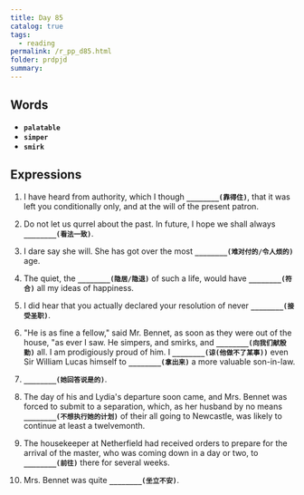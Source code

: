 ```yaml
---
title: Day 85
catalog: true
tags: 
  - reading
permalink: /r_pp_d85.html
folder: prdpjd
summary: 
---
```


## Words

-   <b data-toggle="tooltip" data-original-title="{{site.data.glossary.palatable}}">`palatable`</b>
-   <b data-toggle="tooltip" data-original-title="{{site.data.glossary.simper}}">`simper`</b>
-   <b data-toggle="tooltip" data-original-title="{{site.data.glossary.smirk}}">`smirk`</b>


## Expressions

1.  I have heard from authority, which I though <b data-toggle="tooltip" data-original-title="{{site.data.answers.d85_a}}">`________(靠得住)`</b>, that it was left you conditionally only, and at the will of the present patron.

2.  Do not let us qurrel about the past. In future, I hope we shall always <b data-toggle="tooltip" data-original-title="{{site.data.answers.d85_b}}">`________(看法一致)`</b>.

3.  I dare say she will. She has got over the most <b data-toggle="tooltip" data-original-title="{{site.data.answers.d85_c}}">`________(难对付的/令人烦的)`</b> age.

4.  The quiet, the <b data-toggle="tooltip" data-original-title="{{site.data.answers.d85_d}}">`________(隐居/隐退)`</b> of such a life, would have <b data-toggle="tooltip" data-original-title="{{site.data.answers.d85_d2}}">`________(符合)`</b> all my ideas of happiness.

5.  I did hear that you actually declared your resolution of never <b data-toggle="tooltip" data-original-title="{{site.data.answers.d85_e}}">`________(接受圣职)`</b>.

6.  "He is as fine a fellow," said Mr. Bennet, as soon as they were out of the house, "as ever I saw. He simpers, and smirks, and <b data-toggle="tooltip" data-original-title="{{site.data.answers.d85_f}}">`________(向我们献殷勤)`</b> all. I am prodigiously proud of him. I <b data-toggle="tooltip" data-original-title="{{site.data.answers.d85_f2}}">`________(谅(他做不了某事))`</b> even Sir William Lucas himself to <b data-toggle="tooltip" data-original-title="{{site.data.answers.d85_f3}}">`________(拿出来)`</b> a more valuable son-in-law.

7.  <b data-toggle="tooltip" data-original-title="{{site.data.answers.d85_g}}">`________(她回答说是的)`</b>.

8.  The day of his and Lydia's departure soon came, and Mrs. Bennet was forced to submit to a separation, which, as her husband by no means <b data-toggle="tooltip" data-original-title="{{site.data.answers.d85_h}}">`________(不想执行她的计划)`</b> of their all going to Newcastle, was likely to continue at least a twelvemonth.

9.  The housekeeper at Netherfield had received orders to prepare for the arrival of the master, who was coming down in a day or two, to <b data-toggle="tooltip" data-original-title="{{site.data.answers.d85_i}}">`________(前往)`</b> there for several weeks.

10. Mrs. Bennet was quite <b data-toggle="tooltip" data-original-title="{{site.data.answers.d85_j}}">`________(坐立不安)`</b>.
